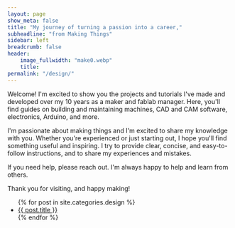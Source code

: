 ```yaml
---
layout: page
show_meta: false
title: "My journey of turning a passion into a career,"
subheadline: "from Making Things"
sidebar: left
breadcrumb: false
header:
    image_fullwidth: "make0.webp"
    title: 
permalink: "/design/"
---
```


Welcome! I'm excited to show you the projects and tutorials I've made and developed over my 10 years as a maker and fablab manager. Here, you'll find guides on building and maintaining machines, CAD and CAM software, electronics, Arduino, and more.

I'm passionate about making things and I'm excited to share my knowledge with you. Whether you're experienced or just starting out, I hope you'll find something useful and inspiring. I try to provide clear, concise, and easy-to-follow instructions, and to share my experiences and mistakes.

If you need help, please reach out. I'm always happy to help and learn from others.

Thank you for visiting, and happy making!


<ul>
    {% for post in site.categories.design %}
    <li><a href="{{ site.url }}{{ site.baseurl }}{{ post.url }}">{{ post.title }}</a></li>
    {% endfor %}
</ul>